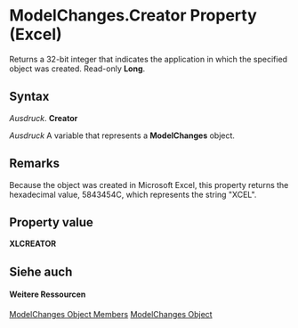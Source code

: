 
# ModelChanges.Creator Property (Excel)

Returns a 32-bit integer that indicates the application in which the specified object was created. Read-only  **Long**.


## Syntax

 _Ausdruck_. **Creator**

 _Ausdruck_ A variable that represents a **ModelChanges** object.


## Remarks

Because the object was created in Microsoft Excel, this property returns the hexadecimal value, 5843454C, which represents the string "XCEL".


## Property value

 **XLCREATOR**


## Siehe auch


#### Weitere Ressourcen


[ModelChanges Object Members](http://msdn.microsoft.com/library/9ecee580-b4aa-9e89-1a6e-70ee31552ec7%28Office.15%29.aspx)
[ModelChanges Object](fd2388eb-48ab-c238-2ffa-8c3f6d20fe36.md)